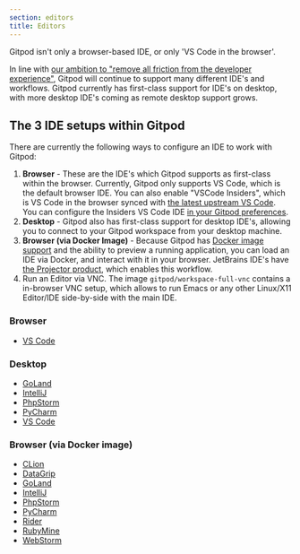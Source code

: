 ```yaml
---
section: editors
title: Editors
---
```


<script context="module">
  export const prerender = true;
</script>

Gitpod isn't only a browser-based IDE, or only 'VS Code in the browser'.

In line with [our ambition to "remove all friction from the developer experience"](https://www.notion.so/gitpod/Values-Attributes-2ed4c2f93c84499b98e3b5389980992e), Gitpod will continue to support many different IDE's and workflows. Gitpod currently has first-class support for IDE's on desktop, with more desktop IDE's coming as remote desktop support grows.

## The 3 IDE setups within Gitpod

There are currently the following ways to configure an IDE to work with Gitpod:

1. **Browser** - These are the IDE's which Gitpod supports as first-class within the browser. Currently, Gitpod only supports VS Code, which is the default browser IDE. You can also enable "VSCode Insiders", which is VS Code in the browser synced with [the latest upstream VS Code](https://github.com/microsoft/vscode). You can configure the Insiders VS Code IDE [in your Gitpod preferences](https://gitpod.io/preferences).
1. **Desktop** - Gitpod also has first-class support for desktop IDE's, allowing you to connect to your Gitpod workspace from your desktop machine.
1. **Browser (via Docker Image)** - Because Gitpod has [Docker image support](/docs/config-docker) and the ability to preview a running application, you can load an IDE via Docker, and interact with it in your browser. JetBrains IDE's have [the Projector product](https://lp.jetbrains.com/projector/), which enables this workflow.
1. Run an Editor via VNC. The image `gitpod/workspace-full-vnc` contains a in-browser VNC setup, which allows to run Emacs or any other Linux/X11 Editor/IDE side-by-side with the main IDE.

### Browser

- [VS Code](editors/vscode-browser)

### Desktop

- [GoLand](editors/goland#desktop)
- [IntelliJ](editors/intellij#desktop)
- [PhpStorm](editors/phpstorm#desktop)
- [PyCharm](editors/pycharm#desktop)
- [VS Code](editors/vscode)

### Browser (via Docker image)

- [CLion](editors/clion#browser-via-jetbrains-projector)
- [DataGrip](editors/datagrip#browser-via-jetbrains-projector)
- [GoLand](editors/goland#browser-via-jetbrains-projector)
- [IntelliJ](editors/intellij#browser-via-jetbrains-projector)
- [PhpStorm](editors/phpstorm#browser-via-jetbrains-projector)
- [PyCharm](editors/pycharm#browser-via-jetbrains-projector)
- [Rider](editors/rider#browser-via-jetbrains-projector)
- [RubyMine](editors/rubymine#browser-via-jetbrains-projector)
- [WebStorm](editors/webstorm#browser-via-jetbrains-projector)
